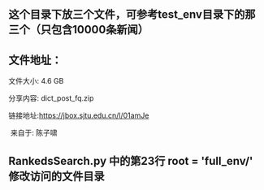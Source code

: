 ## 这个目录下放三个文件，可参考test_env目录下的那三个（只包含10000条新闻）
## 文件地址：
文件大小: 4.6 GB

分享内容: dict_post_fq.zip 

链接地址:https://jbox.sjtu.edu.cn/l/01amJe  

 来自于: 陈子啸  
 ## RankedsSearch.py  中的第23行 root = 'full_env/' 修改访问的文件目录

